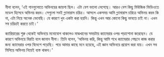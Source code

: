 নীলা বলেন, ‘এই গানগুলোতে অভিনয়ের জায়গা ছিল। এটা বেশ ভালো লেগেছে। আরও বেশ কিছু মিউজিক ভিডিওতে মডেল হিসেবে অভিনয় করব। সেগুলো সবই গ্ল্যামারাস চরিত্র। আসলে একসময় আমি গ্ল্যামারাস চরিত্রে অভিনয় করব কি না, এটা নিয়ে অনেক ভেবেছি। যে কারণে খুব একটা করা হয়নি। কিন্তু এখন আর কোনো কিছু ভাবতে চাই না। এখন সব চরিত্রই করতে চাই।’

ক্যারিয়ারের শুরু থেকেই অভিনয়ে মনোযোগ থাকলেও মাঝখানের সময়টায় ক্যামেরার ওপর পড়াশোনা করেছেন। যে কারণে অভিনয়ে বিরতি বলে জানান নীলা। তিনি বলেন, ‘অভিনয় করি, কিন্তু আমি শখে ক্যামেরার পেছনে কাজ করার জন্য ক্যামেরার ওপর বিদেশে পড়েছি। পরে আমার কাছে মনে হয়েছে, এই জ্ঞান অভিনয়ে প্রয়োগ করা যায়। এখন সব মিলিয়ে অভিনয় নিয়েই ব্যস্ত থাকব।’
